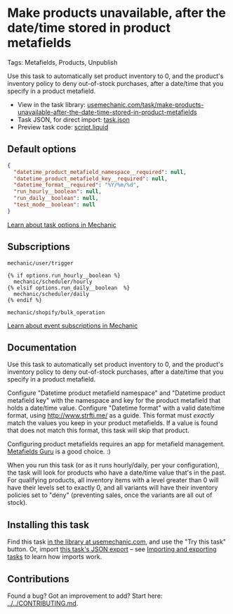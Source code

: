 # Make products unavailable, after the date/time stored in product metafields

Tags: Metafields, Products, Unpublish

Use this task to automatically set product inventory to 0, and the product's inventory policy to deny out-of-stock purchases, after a date/time that you specify in a product metafield.

* View in the task library: [usemechanic.com/task/make-products-unavailable-after-the-date-time-stored-in-product-metafields](https://usemechanic.com/task/make-products-unavailable-after-the-date-time-stored-in-product-metafields)
* Task JSON, for direct import: [task.json](../../tasks/make-products-unavailable-after-the-date-time-stored-in-product-metafields.json)
* Preview task code: [script.liquid](./script.liquid)

## Default options

```json
{
  "datetime_product_metafield_namespace__required": null,
  "datetime_product_metafield_key__required": null,
  "datetime_format__required": "%Y/%m/%d",
  "run_hourly__boolean": null,
  "run_daily__boolean": null,
  "test_mode__boolean": null
}
```

[Learn about task options in Mechanic](https://docs.usemechanic.com/article/471-task-options)

## Subscriptions

```liquid
mechanic/user/trigger

{% if options.run_hourly__boolean %}
  mechanic/scheduler/hourly
{% elsif options.run_daily__boolean  %}
  mechanic/scheduler/daily
{% endif %}

mechanic/shopify/bulk_operation
```

[Learn about event subscriptions in Mechanic](https://docs.usemechanic.com/article/408-subscriptions)

## Documentation

Use this task to automatically set product inventory to 0, and the product's inventory policy to deny out-of-stock purchases, after a date/time that you specify in a product metafield.

Configure "Datetime product metafield namespace" and "Datetime product metafield key" with the namespace and key for the product metafield that holds a date/time value. Configure "Datetime format" with a valid date/time format, using http://www.strfti.me/ as a guide. This format must _exactly_ match the values you keep in your product metafields. If a value is found that does not match this format, this task will skip that product.

Configuring product metafields requires an app for metafield management. [Metafields Guru](https://apps.shopify.com/metafields-editor-2) is a good choice. :)

When you run this task (or as it runs hourly/daily, per your configuration), the task will look for products who have a date/time value that's in the past. For qualifying products, all inventory items with a level greater than 0 will have their levels set to exactly 0, and all variants will have their inventory policies set to "deny" (preventing sales, once the variants are all out of stock).

## Installing this task

Find this task [in the library at usemechanic.com](https://usemechanic.com/task/make-products-unavailable-after-the-date-time-stored-in-product-metafields), and use the "Try this task" button. Or, import [this task's JSON export](../../tasks/make-products-unavailable-after-the-date-time-stored-in-product-metafields.json) – see [Importing and exporting tasks](https://docs.usemechanic.com/article/505-importing-and-exporting-tasks) to learn how imports work.

## Contributions

Found a bug? Got an improvement to add? Start here: [../../CONTRIBUTING.md](../../CONTRIBUTING.md).
